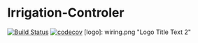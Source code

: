 # Irrigation-Controler
[![Build Status](https://travis-ci.com/McTschecker/Irrigation-Controler.svg?token=Uw3NezxPMgnB8gsLqAP9&branch=master)](https://travis-ci.com/McTschecker/Irrigation-Controler)
[![codecov](https://codecov.io/gh/McTschecker/Irrigation-Controler/branch/master/graph/badge.svg?token=oYyoaprQVC)](https://codecov.io/gh/McTschecker/Irrigation-Controler)
[logo]: wiring.png "Logo Title Text 2"
